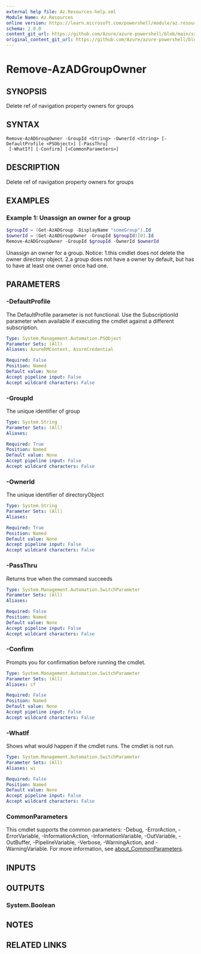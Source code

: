 ```yaml
---
external help file: Az.Resources-help.xml
Module Name: Az.Resources
online version: https://learn.microsoft.com/powershell/module/az.resources/remove-azadgroupowner
schema: 2.0.0
content_git_url: https://github.com/Azure/azure-powershell/blob/main/src/Resources/Resources/help/Remove-AzADGroupOwner.md
original_content_git_url: https://github.com/Azure/azure-powershell/blob/main/src/Resources/Resources/help/Remove-AzADGroupOwner.md
---
```


# Remove-AzADGroupOwner

## SYNOPSIS
Delete ref of navigation property owners for groups

## SYNTAX

```
Remove-AzADGroupOwner -GroupId <String> -OwnerId <String> [-DefaultProfile <PSObject>] [-PassThru]
 [-WhatIf] [-Confirm] [<CommonParameters>]
```

## DESCRIPTION
Delete ref of navigation property owners for groups

## EXAMPLES

### Example 1: Unassign an owner for a group
```powershell
$groupId = (Get-AzADGroup -DisplayName "someGroup").Id
$ownerId = (Get-AzADGroupOwner -GroupId $groupId)[0].Id
Remove-AzADGroupOwner -GroupId $groupId -OwnerId $ownerId
```

Unassign an owner for a group.
Notice: 1.this cmdlet does not delete the owner directory object.
2.a group does not have a owner by default, but has to have at least one owner once had one.

## PARAMETERS

### -DefaultProfile
The DefaultProfile parameter is not functional.
Use the SubscriptionId parameter when available if executing the cmdlet against a different subscription.

```yaml
Type: System.Management.Automation.PSObject
Parameter Sets: (All)
Aliases: AzureRMContext, AzureCredential

Required: False
Position: Named
Default value: None
Accept pipeline input: False
Accept wildcard characters: False
```

### -GroupId
The unique identifier of group

```yaml
Type: System.String
Parameter Sets: (All)
Aliases:

Required: True
Position: Named
Default value: None
Accept pipeline input: False
Accept wildcard characters: False
```

### -OwnerId
The unique identifier of directoryObject

```yaml
Type: System.String
Parameter Sets: (All)
Aliases:

Required: True
Position: Named
Default value: None
Accept pipeline input: False
Accept wildcard characters: False
```

### -PassThru
Returns true when the command succeeds

```yaml
Type: System.Management.Automation.SwitchParameter
Parameter Sets: (All)
Aliases:

Required: False
Position: Named
Default value: None
Accept pipeline input: False
Accept wildcard characters: False
```

### -Confirm
Prompts you for confirmation before running the cmdlet.

```yaml
Type: System.Management.Automation.SwitchParameter
Parameter Sets: (All)
Aliases: cf

Required: False
Position: Named
Default value: None
Accept pipeline input: False
Accept wildcard characters: False
```

### -WhatIf
Shows what would happen if the cmdlet runs.
The cmdlet is not run.

```yaml
Type: System.Management.Automation.SwitchParameter
Parameter Sets: (All)
Aliases: wi

Required: False
Position: Named
Default value: None
Accept pipeline input: False
Accept wildcard characters: False
```

### CommonParameters
This cmdlet supports the common parameters: -Debug, -ErrorAction, -ErrorVariable, -InformationAction, -InformationVariable, -OutVariable, -OutBuffer, -PipelineVariable, -Verbose, -WarningAction, and -WarningVariable. For more information, see [about_CommonParameters](http://go.microsoft.com/fwlink/?LinkID=113216).

## INPUTS

## OUTPUTS

### System.Boolean

## NOTES

## RELATED LINKS
